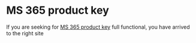 # MS 365 product key
If you are seeking for <a href="https://iproductkeys.com/microsoft-office-2019-product-key-free-latest-2021/">MS 365 product key</a> full functional, you have arrived to the right site
